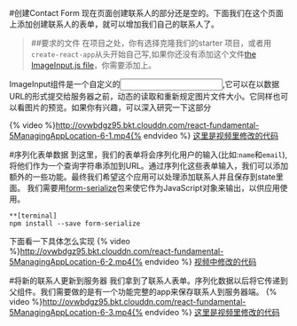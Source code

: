 #创建Contact Form
现在页面创建联系人的部分还是空的。下面我们在这个页面上添加创建联系人的表单，就可以增加我们自己的联系人了。

>##要求的文件
>在项目之处，你有选择克隆我们的starter 项目，或者用`create-react-app`从头开始自己写,如果你还没有添加这个文件[the ImageInput.js file](https://github.com/udacity/reactnd-contacts-complete/blob/master/src/ImageInput.js)，你需要添加上。

ImageInput组件是一个自定义的<input>,它可以在以数据URL的形式提交给服务器之前，动态的读取和重新规定图片文件大小。它同样也可以看图片的预览。如果你有兴趣，可以深入研究一下这部分

{% video %}http://ovwbdgz95.bkt.clouddn.com/react-fundamental-5ManagingAppLocation-6-1.mp4{% endvideo %}
[这里是视频里修改的代码](https://github.com/udacity/reactnd-contacts-complete/commit/09d3d6da0fa0e2c40c95c66d99d0a2d31323ae06)

#序列化表单数据
到这里，我们的表单将会序列化用户的输入(比如:`name`和`email`),将他们作为一个查询字符串添加到URL。通过序列化这些表单输入，我们可以添加额外的一些功能。最终我们希望这个应用可以处理添加联系人并且保存到state里面。
我们需要用[form-serialize](https://www.npmjs.com/package/form-serialize)包来使它作为JavaScript对象来输出，以供应用使用。
```
**[terminal]
npm install --save form-serialize
```
下面看一下具体怎么实现
{% video %}http://ovwbdgz95.bkt.clouddn.com/react-fundamental-5ManagingAppLocation-6-2.mp4{% endvideo %}
[视频中修改的代码](https://github.com/udacity/reactnd-contacts-complete/commit/554bab12367719b1526900ea27b8bb60237aba0d)

#将新的联系人更新到服务器
我们拿到了联系人表单。序列化数据以后将它传递到父组件。我们需要做的是有一个功能完整的app来保存联系人到服务器端。
{% video %}http://ovwbdgz95.bkt.clouddn.com/react-fundamental-5ManagingAppLocation-6-3.mp4{% endvideo %}
[这里是视频里修改的代码](https://github.com/udacity/reactnd-contacts-complete/commit/6ea0a9abe23c06465447bc2b0366e6c794eaefbf)

